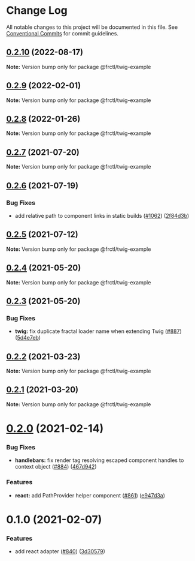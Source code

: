# Change Log

All notable changes to this project will be documented in this file.
See [Conventional Commits](https://conventionalcommits.org) for commit guidelines.

## [0.2.10](https://github.com/frctl/fractal/compare/@frctl/twig-example@0.2.9...@frctl/twig-example@0.2.10) (2022-08-17)

**Note:** Version bump only for package @frctl/twig-example





## [0.2.9](https://github.com/frctl/fractal/compare/@frctl/twig-example@0.2.8...@frctl/twig-example@0.2.9) (2022-02-01)

**Note:** Version bump only for package @frctl/twig-example





## [0.2.8](https://github.com/frctl/fractal/compare/@frctl/twig-example@0.2.7...@frctl/twig-example@0.2.8) (2022-01-26)

**Note:** Version bump only for package @frctl/twig-example





## [0.2.7](https://github.com/frctl/fractal/compare/@frctl/twig-example@0.2.6...@frctl/twig-example@0.2.7) (2021-07-20)

**Note:** Version bump only for package @frctl/twig-example





## [0.2.6](https://github.com/frctl/fractal/compare/@frctl/twig-example@0.2.5...@frctl/twig-example@0.2.6) (2021-07-19)


### Bug Fixes

* add relative path to component links in static builds ([#1062](https://github.com/frctl/fractal/issues/1062)) ([2f84d3b](https://github.com/frctl/fractal/commit/2f84d3b84498c238d28c2ca1021daf89aff879be))





## [0.2.5](https://github.com/frctl/fractal/compare/@frctl/twig-example@0.2.4...@frctl/twig-example@0.2.5) (2021-07-12)

**Note:** Version bump only for package @frctl/twig-example





## [0.2.4](https://github.com/frctl/fractal/compare/@frctl/twig-example@0.2.3...@frctl/twig-example@0.2.4) (2021-05-20)

**Note:** Version bump only for package @frctl/twig-example





## [0.2.3](https://github.com/frctl/fractal/compare/@frctl/twig-example@0.2.2...@frctl/twig-example@0.2.3) (2021-05-20)


### Bug Fixes

* **twig:** fix duplicate fractal loader name when extending Twig ([#887](https://github.com/frctl/fractal/issues/887)) ([5d4e7eb](https://github.com/frctl/fractal/commit/5d4e7eb890064546e996a4a76faf6d13d96ffe15))





## [0.2.2](https://github.com/frctl/fractal/compare/@frctl/twig-example@0.2.1...@frctl/twig-example@0.2.2) (2021-03-23)

**Note:** Version bump only for package @frctl/twig-example





## [0.2.1](https://github.com/frctl/fractal/compare/@frctl/twig-example@0.2.0...@frctl/twig-example@0.2.1) (2021-03-20)

**Note:** Version bump only for package @frctl/twig-example





# [0.2.0](https://github.com/frctl/fractal/compare/@frctl/twig-example@0.1.0...@frctl/twig-example@0.2.0) (2021-02-14)


### Bug Fixes

* **handlebars:** fix render tag resolving escaped component handles to context object ([#884](https://github.com/frctl/fractal/issues/884)) ([467d942](https://github.com/frctl/fractal/commit/467d942f089d81b955e4ce514d3c69bd1ce9c177))


### Features

* **react:** add PathProvider helper component ([#861](https://github.com/frctl/fractal/issues/861)) ([e947d3a](https://github.com/frctl/fractal/commit/e947d3a030e5d1dcfdd94013d6ee2278ed7ea93c))





# 0.1.0 (2021-02-07)


### Features

* add react adapter ([#840](https://github.com/frctl/fractal/issues/840)) ([3d30579](https://github.com/frctl/fractal/commit/3d30579c99c14872420d43d834f04bcb7f36fb94))
